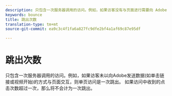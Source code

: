 ```yaml
---
description: 只包含一次服务器调用的访问。例如，如果访客没有与页面进行需要向 Adobe 发送数据的交互操作（如单击链接或启动视频），则一次页面访问就是一次跳出。如果访问中收到的点击次数超过一次，那么将不会计为一次跳出。
keywords: bounce
title: 跳出次数
translation-type: tm+mt
source-git-commit: ea9c3c4f1fa6a827fc9dfe2bf4a1af69c87e95df

---
```



# 跳出次数

只包含一次服务器调用的访问。例如，如果访客未以向Adobe发送数据(如单击链接或视频开始)的方式与页面交互，则单页访问是一次跳出。 如果访问中收到的点击次数超过一次，那么将不会计为一次跳出。

